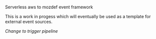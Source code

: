 Serverless aws to mozdef event framework

This is a work in progess which will eventually be used as a template for external event sources.

_Change to trigger pipeline_
